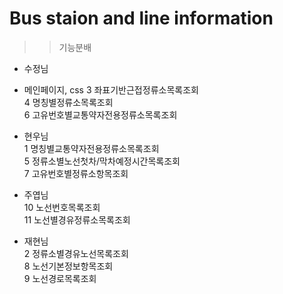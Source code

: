# Bus staion and line information
>> 기능분배  
- 수정님  
- 메인페이지, css
3 좌표기반근접정류소목록조회  
4 명칭별정류소목록조회  
6 고유번호별교통약자전용정류소목록조회  
  
- 현우님  
1 명칭별교통약자전용정류소목록조회  
5 정류소별노선첫차/막차예정시간목록조회  
7 고유번호별정류소항목조회  
  
- 주엽님  
10 노선번호목록조회  
11 노선별경유정류소목록조회  
  
- 재현님  
2 정류소별경유노선목록조회  
8 노선기본정보항목조회  
9 노선경로목록조회  
